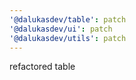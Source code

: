 ```yaml
---
'@dalukasdev/table': patch
'@dalukasdev/ui': patch
'@dalukasdev/utils': patch
---
```


refactored table
